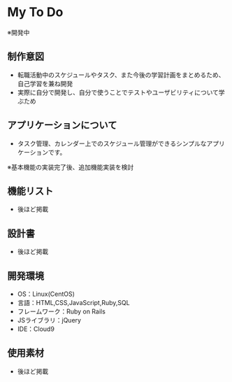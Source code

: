 # My To Do
※開発中


## 制作意図
- 転職活動中のスケジュールやタスク、また今後の学習計画をまとめるため、自己学習を兼ね開発
- 実際に自分で開発し、自分で使うことでテストやユーザビリティについて学ぶため


## アプリケーションについて
- タスク管理、カレンダー上でのスケジュール管理ができるシンプルなアプリケーションです。

※基本機能の実装完了後、追加機能実装を検討


## 機能リスト
- 後ほど掲載


## 設計書
- 後ほど掲載


## 開発環境
- OS：Linux(CentOS)
- 言語：HTML,CSS,JavaScript,Ruby,SQL
- フレームワーク：Ruby on Rails
- JSライブラリ：jQuery
- IDE：Cloud9

## 使用素材
- 後ほど掲載
